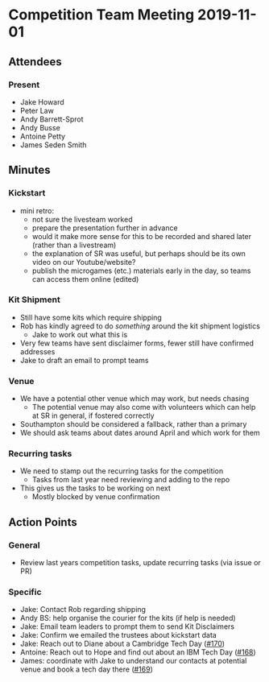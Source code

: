 # Competition Team Meeting 2019-11-01

## Attendees

### Present

- Jake Howard
- Peter Law
- Andy Barrett-Sprot
- Andy Busse
- Antoine Petty
- James Seden Smith

## Minutes

### Kickstart

- mini retro:
  - not sure the livesteam worked
  - prepare the presentation further in advance
  - would it make more sense for this to be recorded and shared later (rather than a livestream)
  - the explanation of SR was useful, but perhaps should be its own video on our Youtube/website?
  - publish the microgames (etc.) materials early in the day, so teams can access them online (edited)

### Kit Shipment

- Still have some kits which require shipping
- Rob has kindly agreed to do _something_ around the kit shipment logistics
  - Jake to work out what this is
- Very few teams have sent disclaimer forms, fewer still have confirmed addresses
- Jake to draft an email to prompt teams

### Venue

- We have a potential other venue which may work, but needs chasing
  - The potential venue may also come with volunteers which can help at SR in general, if fostered correctly
- Southampton should be considered a fallback, rather than a primary
- We should ask teams about dates around April and which work for them

### Recurring tasks

- We need to stamp out the recurring tasks for the competition
  - Tasks from last year need reviewing and adding to the repo
- This gives us the tasks to be working on next
  - Mostly blocked by venue confirmation

## Action Points

### General

- Review last years competition tasks, update recurring tasks (via issue or PR)

### Specific

- Jake: Contact Rob regarding shipping
- Andy BS: help organise the courier for the kits (if help is needed)
- Jake: Email team leaders to prompt them to send Kit Disclaimers
- Jake: Confirm we emailed the trustees about kickstart data
- Jake: Reach out to Diane about a Cambridge Tech Day ([#170](https://github.com/srobo/competition-team-minutes/issues/170))
- Antoine: Reach out to Hope and find out about an IBM Tech Day ([#168](https://github.com/srobo/competition-team-minutes/issues/168))
- James: coordinate with Jake to understand our contacts at potential venue and book a tech day there ([#169](https://github.com/srobo/competition-team-minutes/issues/169))
